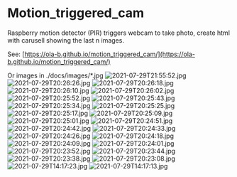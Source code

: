 # Motion_triggered_cam
Raspberry motion detector (PIR) triggers webcam to take photo, create html with carusell showing the last n images.

See: [https://ola-b.github.io/motion_triggered_cam/](https://ola-b.github.io/motion_triggered_cam/)


Or images in ./docs/images/*.jpg
![2021-07-29T21:55:52.jpg](https://github.com/Ola-B/motion_triggered_cam/blob/main/docs/images/2021-07-29T21:55:52.jpg "2021-07-29T21:55:52.jpg")
![2021-07-29T20:26:26.jpg](https://github.com/Ola-B/motion_triggered_cam/blob/main/docs/images/2021-07-29T20:26:26.jpg "2021-07-29T20:26:26.jpg")
![2021-07-29T20:26:18.jpg](https://github.com/Ola-B/motion_triggered_cam/blob/main/docs/images/2021-07-29T20:26:18.jpg "2021-07-29T20:26:18.jpg")
![2021-07-29T20:26:10.jpg](https://github.com/Ola-B/motion_triggered_cam/blob/main/docs/images/2021-07-29T20:26:10.jpg "2021-07-29T20:26:10.jpg")
![2021-07-29T20:26:02.jpg](https://github.com/Ola-B/motion_triggered_cam/blob/main/docs/images/2021-07-29T20:26:02.jpg "2021-07-29T20:26:02.jpg")
![2021-07-29T20:25:52.jpg](https://github.com/Ola-B/motion_triggered_cam/blob/main/docs/images/2021-07-29T20:25:52.jpg "2021-07-29T20:25:52.jpg")
![2021-07-29T20:25:43.jpg](https://github.com/Ola-B/motion_triggered_cam/blob/main/docs/images/2021-07-29T20:25:43.jpg "2021-07-29T20:25:43.jpg")
![2021-07-29T20:25:34.jpg](https://github.com/Ola-B/motion_triggered_cam/blob/main/docs/images/2021-07-29T20:25:34.jpg "2021-07-29T20:25:34.jpg")
![2021-07-29T20:25:25.jpg](https://github.com/Ola-B/motion_triggered_cam/blob/main/docs/images/2021-07-29T20:25:25.jpg "2021-07-29T20:25:25.jpg")
![2021-07-29T20:25:17.jpg](https://github.com/Ola-B/motion_triggered_cam/blob/main/docs/images/2021-07-29T20:25:17.jpg "2021-07-29T20:25:17.jpg")
![2021-07-29T20:25:09.jpg](https://github.com/Ola-B/motion_triggered_cam/blob/main/docs/images/2021-07-29T20:25:09.jpg "2021-07-29T20:25:09.jpg")
![2021-07-29T20:25:01.jpg](https://github.com/Ola-B/motion_triggered_cam/blob/main/docs/images/2021-07-29T20:25:01.jpg "2021-07-29T20:25:01.jpg")
![2021-07-29T20:24:51.jpg](https://github.com/Ola-B/motion_triggered_cam/blob/main/docs/images/2021-07-29T20:24:51.jpg "2021-07-29T20:24:51.jpg")
![2021-07-29T20:24:42.jpg](https://github.com/Ola-B/motion_triggered_cam/blob/main/docs/images/2021-07-29T20:24:42.jpg "2021-07-29T20:24:42.jpg")
![2021-07-29T20:24:33.jpg](https://github.com/Ola-B/motion_triggered_cam/blob/main/docs/images/2021-07-29T20:24:33.jpg "2021-07-29T20:24:33.jpg")
![2021-07-29T20:24:26.jpg](https://github.com/Ola-B/motion_triggered_cam/blob/main/docs/images/2021-07-29T20:24:26.jpg "2021-07-29T20:24:26.jpg")
![2021-07-29T20:24:18.jpg](https://github.com/Ola-B/motion_triggered_cam/blob/main/docs/images/2021-07-29T20:24:18.jpg "2021-07-29T20:24:18.jpg")
![2021-07-29T20:24:09.jpg](https://github.com/Ola-B/motion_triggered_cam/blob/main/docs/images/2021-07-29T20:24:09.jpg "2021-07-29T20:24:09.jpg")
![2021-07-29T20:24:01.jpg](https://github.com/Ola-B/motion_triggered_cam/blob/main/docs/images/2021-07-29T20:24:01.jpg "2021-07-29T20:24:01.jpg")
![2021-07-29T20:23:52.jpg](https://github.com/Ola-B/motion_triggered_cam/blob/main/docs/images/2021-07-29T20:23:52.jpg "2021-07-29T20:23:52.jpg")
![2021-07-29T20:23:44.jpg](https://github.com/Ola-B/motion_triggered_cam/blob/main/docs/images/2021-07-29T20:23:44.jpg "2021-07-29T20:23:44.jpg")
![2021-07-29T20:23:38.jpg](https://github.com/Ola-B/motion_triggered_cam/blob/main/docs/images/2021-07-29T20:23:38.jpg "2021-07-29T20:23:38.jpg")
![2021-07-29T20:23:08.jpg](https://github.com/Ola-B/motion_triggered_cam/blob/main/docs/images/2021-07-29T20:23:08.jpg "2021-07-29T20:23:08.jpg")
![2021-07-29T14:17:23.jpg](https://github.com/Ola-B/motion_triggered_cam/blob/main/docs/images/2021-07-29T14:17:23.jpg "2021-07-29T14:17:23.jpg")
![2021-07-29T14:17:13.jpg](https://github.com/Ola-B/motion_triggered_cam/blob/main/docs/images/2021-07-29T14:17:13.jpg "2021-07-29T14:17:13.jpg")

